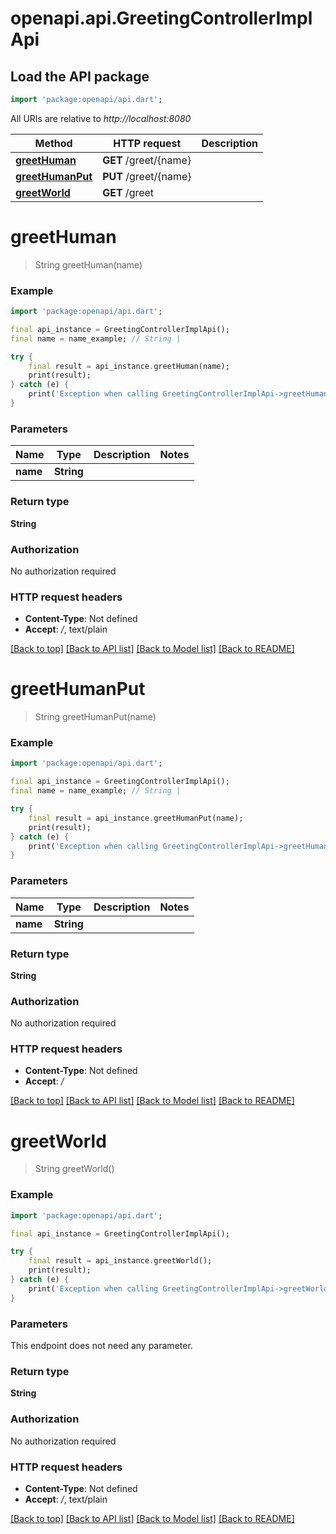 # openapi.api.GreetingControllerImplApi

## Load the API package
```dart
import 'package:openapi/api.dart';
```

All URIs are relative to *http://localhost:8080*

Method | HTTP request | Description
------------- | ------------- | -------------
[**greetHuman**](GreetingControllerImplApi.md#greethuman) | **GET** /greet/{name} | 
[**greetHumanPut**](GreetingControllerImplApi.md#greethumanput) | **PUT** /greet/{name} | 
[**greetWorld**](GreetingControllerImplApi.md#greetworld) | **GET** /greet | 


# **greetHuman**
> String greetHuman(name)



### Example
```dart
import 'package:openapi/api.dart';

final api_instance = GreetingControllerImplApi();
final name = name_example; // String | 

try {
    final result = api_instance.greetHuman(name);
    print(result);
} catch (e) {
    print('Exception when calling GreetingControllerImplApi->greetHuman: $e\n');
}
```

### Parameters

Name | Type | Description  | Notes
------------- | ------------- | ------------- | -------------
 **name** | **String**|  | 

### Return type

**String**

### Authorization

No authorization required

### HTTP request headers

 - **Content-Type**: Not defined
 - **Accept**: */*, text/plain

[[Back to top]](#) [[Back to API list]](../README.md#documentation-for-api-endpoints) [[Back to Model list]](../README.md#documentation-for-models) [[Back to README]](../README.md)

# **greetHumanPut**
> String greetHumanPut(name)



### Example
```dart
import 'package:openapi/api.dart';

final api_instance = GreetingControllerImplApi();
final name = name_example; // String | 

try {
    final result = api_instance.greetHumanPut(name);
    print(result);
} catch (e) {
    print('Exception when calling GreetingControllerImplApi->greetHumanPut: $e\n');
}
```

### Parameters

Name | Type | Description  | Notes
------------- | ------------- | ------------- | -------------
 **name** | **String**|  | 

### Return type

**String**

### Authorization

No authorization required

### HTTP request headers

 - **Content-Type**: Not defined
 - **Accept**: */*

[[Back to top]](#) [[Back to API list]](../README.md#documentation-for-api-endpoints) [[Back to Model list]](../README.md#documentation-for-models) [[Back to README]](../README.md)

# **greetWorld**
> String greetWorld()



### Example
```dart
import 'package:openapi/api.dart';

final api_instance = GreetingControllerImplApi();

try {
    final result = api_instance.greetWorld();
    print(result);
} catch (e) {
    print('Exception when calling GreetingControllerImplApi->greetWorld: $e\n');
}
```

### Parameters
This endpoint does not need any parameter.

### Return type

**String**

### Authorization

No authorization required

### HTTP request headers

 - **Content-Type**: Not defined
 - **Accept**: */*, text/plain

[[Back to top]](#) [[Back to API list]](../README.md#documentation-for-api-endpoints) [[Back to Model list]](../README.md#documentation-for-models) [[Back to README]](../README.md)

